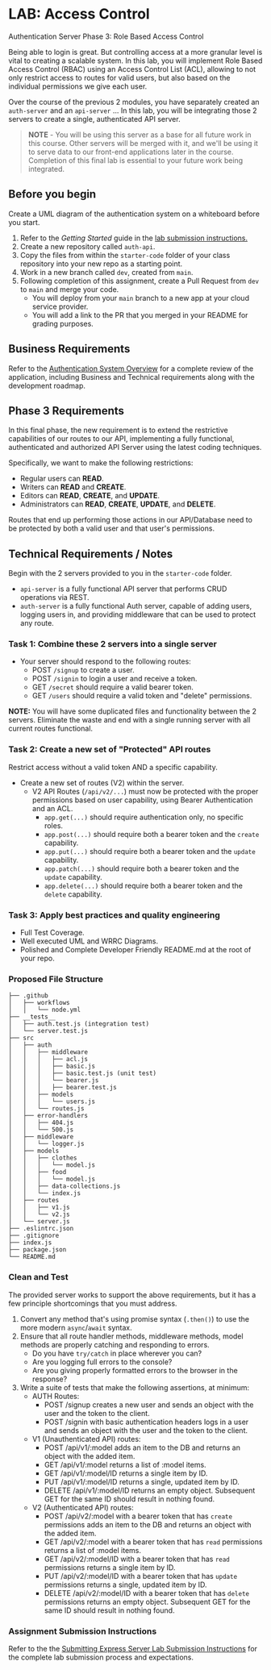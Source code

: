 # LAB: Access Control

Authentication Server Phase 3: Role Based Access Control

Being able to login is great. But controlling access at a more granular level is vital to creating a scalable system. In this lab, you will implement Role Based Access Control (RBAC) using an Access Control List (ACL), allowing to not only restrict access to routes for valid users, but also based on the individual permissions we give each user.

Over the course of the previous 2 modules, you have separately created an `auth-server` and an `api-server` ... In this lab, you will be integrating those 2 servers to create a single, authenticated API server.

> **NOTE** - You will be using this server as a base for all future work in this course. Other servers will be merged with it, and we'll be using it to serve data to our front-end applications later in the course. Completion of this final lab is essential to your future work being integrated.

## Before you begin

Create a UML diagram of the authentication system on a whiteboard before you start.

1. Refer to the *Getting Started* guide  in the [lab submission instructions.](../../../reference/submission-instructions/labs/README.md)
1. Create a new repository called `auth-api`.
1. Copy the files from within the `starter-code` folder of your class repository into your new repo as a starting point.
1. Work in a new branch called `dev`, created from `main`.
1. Following completion of this assignment, create a Pull Request from `dev` to `main` and merge your code.
   - You will deploy from your `main` branch to a new app at your cloud service provider.
   - You will add a link to the PR that you merged in your README for grading purposes.

## Business Requirements

Refer to the [Authentication System Overview](../../apps-and-libraries/auth-server/README.md) for a complete review of the application, including Business and Technical requirements along with the development roadmap.

## Phase 3 Requirements

In this final phase, the new requirement is to extend the restrictive capabilities of our routes to our API, implementing a fully functional, authenticated and authorized API Server using the latest coding techniques.

Specifically, we want to make the following restrictions:

- Regular users can **READ**.
- Writers can **READ** and **CREATE**.
- Editors can **READ**, **CREATE**, and **UPDATE**.
- Administrators can **READ**, **CREATE**, **UPDATE**, and **DELETE**.

Routes that end up performing those actions in our API/Database need to be protected by both a valid user and that user's permissions.

## Technical Requirements / Notes

Begin with the 2 servers provided to you in the `starter-code` folder.

- `api-server` is a fully functional API server that performs CRUD operations via REST.
- `auth-server` is a fully functional Auth server, capable of adding users, logging users in, and providing middleware that can be used to protect any route.

### Task 1: Combine these 2 servers into a single server

- Your server should respond to the following routes:
  - POST `/signup` to create a user.
  - POST `/signin` to login a user and receive a token.
  - GET `/secret` should require a valid bearer token.
  - GET `/users` should require a valid token and "delete" permissions.

**NOTE:** You will have some duplicated files and functionality between the 2 servers. Eliminate the waste and end with a single running server with all current routes functional.

### Task 2: Create a new set of "Protected" API routes

Restrict access without a valid token AND a specific capability.

- Create a new set of routes (V2) within the server.
  - V2 API Routes (`/api/v2/...`) must now be protected with the proper permissions based on user capability, using Bearer Authentication and an ACL.
    - `app.get(...)` should require authentication only, no specific roles.
    - `app.post(...)` should require both a bearer token and the `create` capability.
    - `app.put(...)` should require both a bearer token and the `update` capability.
    - `app.patch(...)` should require both a bearer token and the `update` capability.
    - `app.delete(...)` should require both a bearer token and the `delete` capability.

### Task 3: Apply best practices and quality engineering

- Full Test Coverage.
- Well executed UML and WRRC Diagrams.
- Polished and Complete Developer Friendly README.md at the root of your repo.

###  Proposed File Structure

```text
├── .github
│   ├── workflows
│   │   └── node.yml
├── __tests__
│   ├── auth.test.js (integration test)
│   └── server.test.js
├── src
│   ├── auth
│   │   ├── middleware
│   │   │   ├── acl.js
│   │   │   ├── basic.js
│   │   │   ├── basic.test.js (unit test)
│   │   │   └── bearer.js
│   │   │   ├── bearer.test.js
│   │   ├── models
│   │   │   └── users.js
│   │   └── routes.js
│   ├── error-handlers
│   │   ├── 404.js
│   │   └── 500.js
│   ├── middleware
│   │   └── logger.js
│   ├── models
│   │   ├── clothes
│   │   │   └── model.js
│   │   ├── food
│   │   │   └── model.js
│   │   ├── data-collections.js
│   │   └── index.js
│   ├── routes
│   │   ├── v1.js
│   │   └── v2.js
│   └── server.js
├── .eslintrc.json
├── .gitignore
├── index.js
├── package.json
└── README.md
```

### Clean and Test

The provided server works to support the above requirements, but it has a few principle shortcomings that you must address.

1. Convert any method that's using promise syntax (`.then()`) to use the more modern `async`/`await` syntax.
1. Ensure that all route handler methods, middleware methods, model methods are properly catching and responding to errors.
   - Do you have `try/catch` in place wherever you can?
   - Are you logging full errors to the console?
   - Are you giving properly formatted errors to the browser in the response?
1. Write a suite of tests that make the following assertions, at minimum:
   - AUTH Routes:
     - POST /signup creates a new user and sends an object with the user and the token to the client.
     - POST /signin with basic authentication headers logs in a user and sends an object with the user and the token to the client.
   - V1 (Unauthenticated API) routes:
     - POST /api/v1/:model adds an item to the DB and returns an object with the added item.
     - GET /api/v1/:model returns a list of :model items.
     - GET /api/v1/:model/ID returns a single item by ID.
     - PUT /api/v1/:model/ID returns a single, updated item by ID.
     - DELETE /api/v1/:model/ID returns an empty object. Subsequent GET for the same ID should result in nothing found.
   - V2 (Authenticated API) routes:
     - POST /api/v2/:model with a bearer token that has `create` permissions adds an item to the DB and returns an object with the added item.
     - GET /api/v2/:model with a bearer token that has `read` permissions returns a list of :model items.
     - GET /api/v2/:model/ID with a bearer token that has `read` permissions returns a single item by ID.
     - PUT /api/v2/:model/ID with a bearer token that has `update` permissions returns a single, updated item by ID.
     - DELETE /api/v2/:model/ID with a bearer token that has `delete` permissions returns an empty object. Subsequent GET for the same ID should result in nothing found.

### Assignment Submission Instructions

Refer to the the [Submitting Express Server Lab Submission Instructions](../../../reference/submission-instructions/labs/express-servers.md) for the complete lab submission process and expectations.

